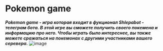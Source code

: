 #                                           Pokemon game
***Pokemon game - игра которая входит в фукционал Shlepabot - телеграм бота. В этой игре вы сможете получить своего покемена и информацию про него. Чтобы играть было интереснее, вы также можете сражаться на покемонах с другими участниками вашего серевера.***
![image](https://github.com/user-attachments/assets/5d181c02-0ffe-4a6e-8c2f-26f1e73ed2b5)

